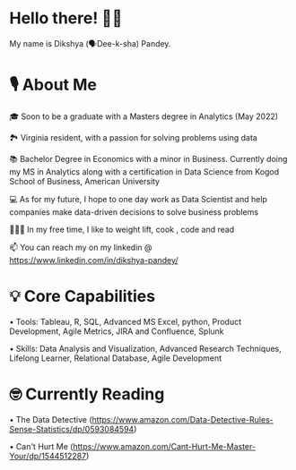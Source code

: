 # Hello there! 👋🏽

My name is Dikshya (🗣Dee-k-sha) Pandey.

# 🎙 About Me

🎓 Soon to be a graduate with a Masters degree in Analytics (May 2022)

🏞 Virginia resident, with a passion for solving problems using data 

📚 Bachelor Degree in Economics with a minor in Business. Currently doing my MS in Analytics along with a certification in Data Science from Kogod School of Business, American University

💻 As for my future, I hope to one day work as Data Scientist and help companies make data-driven decisions to solve business problems

🏋🏽‍♀️ In my free time, I like to weight lift, cook , code and read

📫 You can reach my on my linkedin @ https://www.linkedin.com/in/dikshya-pandey/

# 💡 Core Capabilities

• Tools:  Tableau, R, SQL, Advanced MS Excel, python, Product Development, Agile Metrics, JIRA and Confluence, Splunk

• Skills: Data Analysis and Visualization, Advanced Research Techniques, Lifelong Learner, Relational Database, Agile Development

# 🤓 Currently Reading

• The Data Detective  (https://www.amazon.com/Data-Detective-Rules-Sense-Statistics/dp/0593084594)

• Can't Hurt Me (https://www.amazon.com/Cant-Hurt-Me-Master-Your/dp/1544512287)


<!---
Datience/Datience is a ✨ special ✨ repository because its `README.md` (this file) appears on your GitHub profile.
You can click the Preview link to take a look at your changes.
--->
